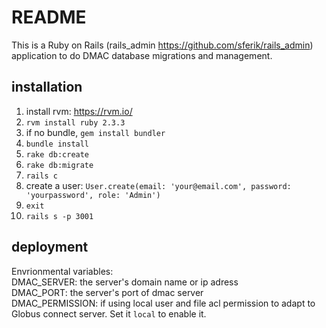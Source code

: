 # README

This is a Ruby on Rails (rails_admin https://github.com/sferik/rails_admin) application to do DMAC database migrations and management.

## installation
1. install rvm: https://rvm.io/
2. `rvm install ruby 2.3.3`
3. if no bundle, `gem install bundler`
4. `bundle install`
5. `rake db:create`
6. `rake db:migrate`
7. `rails c`
8. create a user: `User.create(email: 'your@email.com', password: 'yourpassword', role: 'Admin')`
9. `exit`
10. `rails s -p 3001`

## deployment
Envrionmental variables:  
DMAC_SERVER: the server's domain name or ip adress  
DMAC_PORT: the server's port of dmac server  
DMAC_PERMISSION: if using local user and file acl permission to adapt to Globus connect server. Set it `local` to enable it.
